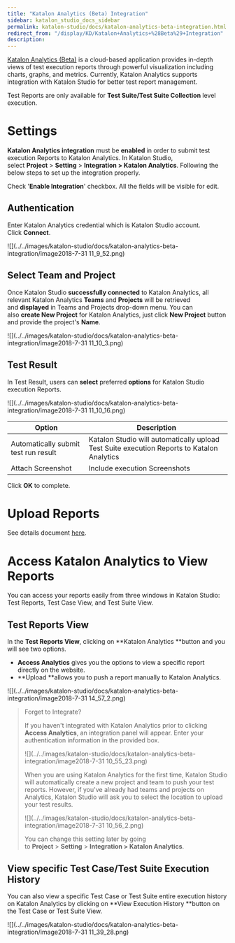```yaml
---
title: "Katalon Analytics (Beta) Integration" 
sidebar: katalon_studio_docs_sidebar
permalink: katalon-studio/docs/katalon-analytics-beta-integration.html 
redirect_from: "/display/KD/Katalon+Analytics+%28Beta%29+Integration" 
description: 
---
```

[Katalon Analytics (Beta)](/display/KA) is a cloud-based application provides in-depth views of test execution reports through powerful visualization including charts, graphs, and metrics. Currently, Katalon Analytics supports integration with Katalon Studio for better test report management.

Test Reports are only available for **Test Suite/Test Suite Collection** level execution.

Settings 
=========

**Katalon Analytics integration** must be **enabled** in order to submit test execution Reports to Katalon Analytics. In Katalon Studio, select **Project** > **Setting** > **Integration > Katalon Analytics**. Following the below steps to set up the integration properly.

Check '**Enable Integration**' checkbox. All the fields will be visible for edit.

Authentication
--------------

Enter Katalon Analytics credential which is Katalon Studio account. Click **Connect**.

![](../../images/katalon-studio/docs/katalon-analytics-beta-integration/image2018-7-31 11_9_52.png)

Select Team and Project
-----------------------

Once Katalon Studio **successfully connected** to Katalon Analytics, all relevant Katalon Analytics **Teams** and **Projects** will be retrieved and **displayed** in Teams and Projects drop-down menu. You can also **create New Project** for Katalon Analytics, just click **New Project** button and provide the project's **Name**. 

![](../../images/katalon-studio/docs/katalon-analytics-beta-integration/image2018-7-31 11_10_3.png)

Test Result
-----------

In Test Result, users can **select** preferred **options** for Katalon Studio execution Reports.

![](../../images/katalon-studio/docs/katalon-analytics-beta-integration/image2018-7-31 11_10_16.png)

<table><thead><tr><th>Option</th><th>Description</th></tr></thead><tbody><tr><td>Automatically submit test run result</td><td>Katalon Studio will automatically upload Test Suite execution Reports to Katalon Analytics</td></tr><tr><td>Attach Screenshot</td><td>Include execution Screenshots</td></tr></tbody></table>

Click **OK** to complete. 

Upload Reports
==============

See details document [here](https://docs.katalon.com/x/wBxO).

Access Katalon Analytics to View Reports
========================================

You can access your reports easily from three windows in Katalon Studio: Test Reports, Test Case View, and Test Suite View. 

Test Reports View
-----------------

In the **Test Reports View**, clicking on **Katalon Analytics **button and you will see two options. 

*   **Access Analytics** gives you the options to view a specific report directly on the website. 
*   **Upload **allows you to push a report manually to Katalon Analytics. 

![](../../images/katalon-studio/docs/katalon-analytics-beta-integration/image2018-7-31 14_57_2.png)

> Forget to Integrate?
> 
> If you haven't integrated with Katalon Analytics prior to clicking **Access Analytics**, an integration panel will appear. Enter your authentication information in the provided box.
> 
> ![](../../images/katalon-studio/docs/katalon-analytics-beta-integration/image2018-7-31 10_55_23.png)
> 
> When you are using Katalon Analytics for the first time, Katalon Studio will automatically create a new project and team to push your test reports. However, if you've already had teams and projects on Analytics, Katalon Studio will ask you to select the location to upload your test results.
> 
> ![](../../images/katalon-studio/docs/katalon-analytics-beta-integration/image2018-7-31 10_56_2.png)
> 
> You can change this setting later by going to **Project** > **Setting** > **Integration > Katalon Analytics**. 

View specific Test Case/Test Suite Execution History
----------------------------------------------------

You can also view a specific Test Case or Test Suite entire execution history on Katalon Analytics by clicking on **View Execution History **button on the Test Case or Test Suite View.  

![](../../images/katalon-studio/docs/katalon-analytics-beta-integration/image2018-7-31 11_39_28.png)